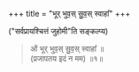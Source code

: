 +++
title = "भूर् भुव॒स् सु॒व॒स् स्वाहा᳚"
+++

("सर्वप्रायश्चित्तं जुहोमी"ति सङ्कल्प्य)

> ओं भूर् भुव॒स् सु॒व॒स् स्वाहा᳚ ॥  
(प्रजापतय इदं न मम) ॥१॥
